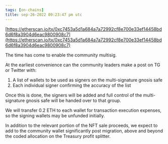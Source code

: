 ```yaml
---
tags: [on-chains]
title: sep-26-2022 09:23:47 pm utc
---
```


[https://etherscan.io/tx/0xc7453a5d1a684a7a72992cf8e700e33ef14458bd6d6f8a3904d6eac9800908c7](https://etherscan.io/tx/0xc7453a5d1a684a7a72992cf8e700e33ef14458bd6d6f8a3904d6eac9800908c7)

The time has come to enable the community multisig.

At the earliest convenience can the community leaders make a post on TG or Twitter with:

1. A list of wallets to be used as signers on the multi-signature gnosis safe
2. Each individual signer confirming the accuracy of the list

Once this is done, the signers will be added and full control of the multi-signature gnosis safe will be handed over to that group.

We will transfer 0.2 ETH to each wallet for transaction execution expenses, so the signing wallets may be unfunded initially.

In addition to the relevant portion of the NFT sale proceeds, we expect to add to the community wallet significantly post migration, above and beyond the coded allocation on the Treasury profit splitter.
